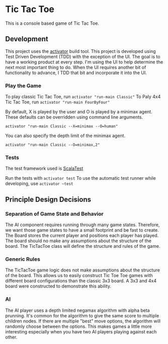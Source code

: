 Tic Tac Toe
===========
This is a console based game of Tic Tac Toe.

Development
-----------
This project uses the [activator](https://www.lightbend.com/activator/download) build tool.  This
project is developed using Test Driven Development (TDD) with the exception of the UI.  The goal is
to have a working product at every step.  I'm using the UI to help determine the next most important
thing to do.  When the UI requires another bit of functionality to advance, I TDD that bit and
incorporate it into the UI.

### Play the Game
To play classic Tic Tac Toe, run `activator "run-main Classic"`
To Paly 4x4 Tic Tac Toe, run `activator "run-main FourByFour"`

By default, X is played by the user and O is played by a minimax agent.  These defaults can be overridden
using command line arguments.

`activator "run-main Classic --X=minimax --O=human"`

You can also specify the depth limit of the minimax agent.

`activator "run-main Classic --O=minimax,2"`

### Tests
The test framework used is [ScalaTest](http://www.scalatest.org/)

Run the tests with `activator test`
To use the automatic test runner while developing, use `activator ~test`

Principle Design Decisions
--------------------------
### Separation of Game State and Behavior
The AI component requires running through many game states.  Therefore, we want those game states to
have a small footprint and be fast to create.  The Board stores the current player and positions each
player has played.  The board should no make any assumptions about the structure of the board.  The
TicTacToe class will define the structure and rules of the game.

### Generic Rules
The TicTacToe game logic does not make assumptions about the structure of the board.  This allows us
to easily construct Tic Toe Toe games with different board configurations than the classic 3x3 board.
A 3x3 and 4x4 board were constructed to demonstrate this ability.

### AI
The AI player uses a depth limited negamax algorithm with alpha beta prunning.  It's common for the
algorithm to give the same score to multiple children nodes.  If there are multiple "best" move
options, the algorithm will randomly choose between the options.  This makes games a little more
interesting especially when you have two AI players playing against each other.
